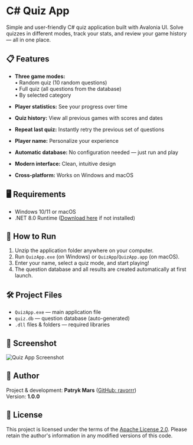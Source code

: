 # C# Quiz App

Simple and user-friendly C# quiz application built with Avalonia UI.
Solve quizzes in different modes, track your stats, and review your game history — all in one place.

## 📋 Features

- **Three game modes:**  
  • Random quiz (10 random questions)  
  • Full quiz (all questions from the database)  
  • By selected category

- **Player statistics:** See your progress over time  
- **Quiz history:** View all previous games with scores and dates  
- **Repeat last quiz:** Instantly retry the previous set of questions  
- **Player name:** Personalize your experience  
- **Automatic database:** No configuration needed — just run and play  
- **Modern interface:** Clean, intuitive design  
- **Cross-platform:** Works on Windows and macOS

## 🖥️ Requirements

- Windows 10/11 or macOS
- .NET 8.0 Runtime ([Download here](https://dotnet.microsoft.com/en-us/download/dotnet/8.0) if not installed)

## 🚀 How to Run

1. Unzip the application folder anywhere on your computer.
2. Run `QuizApp.exe` (on Windows) or `QuizApp`/`QuizApp.app` (on macOS).
3. Enter your name, select a quiz mode, and start playing!
4. The question database and all results are created automatically at first launch.

## 🛠️ Project Files

- `QuizApp.exe` — main application file
- `quiz.db` — question database (auto-generated)
- `.dll` files & folders — required libraries

## 📸 Screenshot

![Quiz App Screenshot](https://i.imgur.com/uO5lzKD.png)

## 📝 Author

Project & development: **Patryk Mars** ([GitHub: ravorrr](https://github.com/ravorrr))  
Version: **1.0.0**

## 📄 License

This project is licensed under the terms of the [Apache License 2.0](LICENSE). Please retain the author's information in any modified versions of this code.
